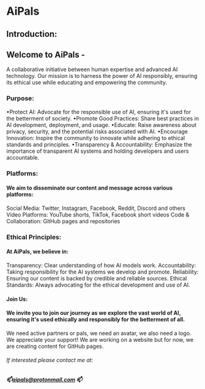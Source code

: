 # AiPals
## Introduction:

## Welcome to AiPals - 
A collaborative initiative between human expertise and advanced AI technology. Our mission is to harness the power of AI responsibly, ensuring its ethical use while educating and empowering the community.

### Purpose:

•Protect AI: Advocate for the responsible use of AI, ensuring it's used for the betterment of society.
•Promote Good Practices: Share best practices in AI development, deployment, and usage.
•Educate: Raise awareness about privacy, security, and the potential risks associated with AI.
•Encourage Innovation: Inspire the community to innovate while adhering to ethical standards and principles.
•Transparency & Accountability: Emphasize the importance of transparent AI systems and holding developers and users accountable.

### Platforms:

#### We aim to disseminate our content and message across various platforms:

Social Media: Twitter, Instagram, Facebook, Reddit, Discord and others
Video Platforms: YouTube shorts, TikTok, Facebook short videos
Code & Collaboration: GitHub pages and repositories


### Ethical Principles:

#### At AiPals, we believe in:

Transparency: Clear understanding of how AI models work.
Accountability: Taking responsibility for the AI systems we develop and promote.
Reliability: Ensuring our content is backed by credible and reliable sources.
Ethical Standards: Always advocating for the ethical development and use of AI.

#### Join Us:

#### We invite you to join our journey as we explore the vast world of AI, ensuring it's used ethically and responsibly for the betterment of all.
We need active partners or pals, we need an avatar, we also need a logo. We appreciate your support! We are working on a website but for now, we are creating content for GitHub pages.
###### If interested please contact me at:   
##### 📫aipals@protonmail.com 📫
